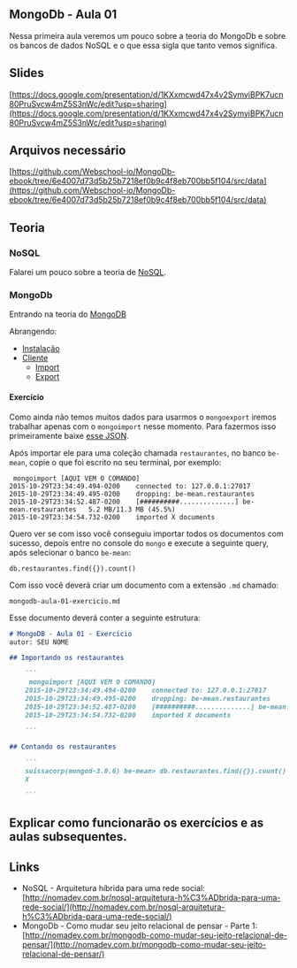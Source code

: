 ## MongoDb - Aula 01

Nessa primeira aula veremos um pouco sobre a teoria do MongoDb e sobre os bancos de dados NoSQL e o que essa sigla que tanto vemos significa.

## Slides

[https://docs.google.com/presentation/d/1KXxmcwd47x4v2SymyiBPK7ucn80PruSvcw4mZ5S3nWc/edit?usp=sharing](https://docs.google.com/presentation/d/1KXxmcwd47x4v2SymyiBPK7ucn80PruSvcw4mZ5S3nWc/edit?usp=sharing)

## Arquivos necessário

[https://github.com/Webschool-io/MongoDb-ebook/tree/6e4007d73d5b25b7218ef0b9c4f8eb700bb5f104/src/data](https://github.com/Webschool-io/MongoDb-ebook/tree/6e4007d73d5b25b7218ef0b9c4f8eb700bb5f104/src/data)

## Teoria

### NoSQL

Falarei um pouco sobre a teoria de [NoSQL](./../../module-mongodb/theory-nosql.md).

### MongoDb

Entrando na teoria do [MongoDB](./../../module-mongodb/theory-mongodb.md)

Abrangendo:

- [Instalação](./../../module-mongodb/installation.md)
- [Cliente](./../../module-mongodb/mongodb-client.md)
  - [Import](./../../module-mongodb/export_import.md#mongoimport)
  - [Export](./../../module-mongodb/export_import.md#mongoexport)

#### Exercício

Como ainda não temos muitos dados para usarmos o `mongoexport` iremos trabalhar apenas com o `mongoimport` nesse momento. Para fazermos isso primeiramente baixe [esse JSON](https://raw.githubusercontent.com/Webschool-io/be-mean-instagram/master/Apostila/module-mongodb/src/data/restaurantes.json).

Após importar ele para uma coleção chamada `restaurantes`, no banco `be-mean`, copie o que foi escrito no seu terminal, por exemplo:

```
 mongoimport [AQUI VEM O COMANDO]
2015-10-29T23:34:49.494-0200    connected to: 127.0.0.1:27017
2015-10-29T23:34:49.495-0200    dropping: be-mean.restaurantes
2015-10-29T23:34:52.487-0200    [##########..............] be-mean.restaurantes   5.2 MB/11.3 MB (45.5%)
2015-10-29T23:34:54.732-0200    imported X documents

```

Quero ver se com isso você conseguiu importar todos os documentos com sucesso, depois entre no console do `mongo` e execute a seguinte query, após selecionar o banco `be-mean`:

```
db.restaurantes.find({}).count()
```

Com isso você deverá criar um documento com a extensão `.md` chamado:

```
mongodb-aula-01-exercicio.md
```

Esse documento deverá conter a seguinte estrutura:

```md
# MongoDB - Aula 01 - Exercício
autor: SEU NOME

## Importando os restaurantes

    ```
     mongoimport [AQUI VEM O COMANDO]
    2015-10-29T23:34:49.494-0200    connected to: 127.0.0.1:27017
    2015-10-29T23:34:49.495-0200    dropping: be-mean.restaurantes
    2015-10-29T23:34:52.487-0200    [##########..............] be-mean.restaurantes   5.2 MB/11.3 MB (45.5%)
    2015-10-29T23:34:54.732-0200    imported X documents

    ```

## Contando os restaurantes

    ```
    suissacorp(mongod-3.0.6) be-mean> db.restaurantes.find({}).count()
    X

    ```

```

## Explicar como funcionarão os exercícios e as aulas subsequentes.

## Links

- NoSQL - Arquitetura híbrida para uma rede social: [http://nomadev.com.br/nosql-arquitetura-h%C3%ADbrida-para-uma-rede-social/](http://nomadev.com.br/nosql-arquitetura-h%C3%ADbrida-para-uma-rede-social/)
- MongoDb - Como mudar seu jeito relacional de pensar - Parte 1: [http://nomadev.com.br/mongodb-como-mudar-seu-jeito-relacional-de-pensar/](http://nomadev.com.br/mongodb-como-mudar-seu-jeito-relacional-de-pensar/)
